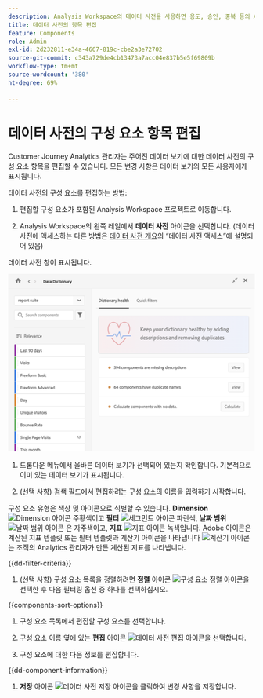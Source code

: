 ```yaml
---
description: Analysis Workspace의 데이터 사전을 사용하면 용도, 승인, 중복 등의 Analysis Workspace의 다양한 구성 요소를 분류하고 추적할 수 있습니다.
title: 데이터 사전의 항목 편집
feature: Components
role: Admin
exl-id: 2d232811-e34a-4667-819c-cbe2a3e72702
source-git-commit: c343a729de4cb13473a7acc04e837b5e5f69809b
workflow-type: tm+mt
source-wordcount: '380'
ht-degree: 69%

---
```


# 데이터 사전의 구성 요소 항목 편집

Customer Journey Analytics 관리자는 주어진 데이터 보기에 대한 데이터 사전의 구성 요소 항목을 편집할 수 있습니다. 모든 변경 사항은 데이터 보기의 모든 사용자에게 표시됩니다.

데이터 사전의 구성 요소를 편집하는 방법:

1. 편집할 구성 요소가 포함된 Analysis Workspace 프로젝트로 이동합니다.

1. Analysis Workspace의 왼쪽 레일에서 **데이터 사전** 아이콘을 선택합니다. (데이터 사전에 액세스하는 다른 방법은 [데이터 사전 개요](/help/components/data-dictionary/data-dictionary-overview.md)의 “데이터 사전 액세스”에 설명되어 있음)

데이터 사전 창이 표시됩니다.

![사전 상태를 표시하는 데이터 사전 관리자 보기](assets/data-dictionary-admin.png)

1. 드롭다운 메뉴에서 올바른 데이터 보기가 선택되어 있는지 확인합니다. 기본적으로 이미 있는 데이터 보기가 표시됩니다.

1. (선택 사항) 검색 필드에서 편집하려는 구성 요소의 이름을 입력하기 시작합니다.

구성 요소 유형은 색상 및 아이콘으로 식별할 수 있습니다. **Dimension** ![Dimension 아이콘](https://spectrum.adobe.com/static/icons/workflow_18/Smock_Data_18_N.svg) 주황색이고 **필터** ![세그먼트 아이콘](https://spectrum.adobe.com/static/icons/workflow_18/Smock_Segmentation_18_N.svg) 파란색, **날짜 범위** ![날짜 범위 아이콘](https://spectrum.adobe.com/static/icons/workflow_18/Smock_Calendar_18_N.svg) 은 자주색이고, **지표** ![지표 아이콘](https://spectrum.adobe.com/static/icons/workflow_18/Smock_Event_18_N.svg) 녹색입니다. Adobe 아이콘은 계산된 지표 템플릿 또는 필터 템플릿과 계산기 아이콘을 나타냅니다 ![계산기 아이콘](https://spectrum.adobe.com/static/icons/workflow_18/Smock_Calculator_18_N.svg) 는 조직의 Analytics 관리자가 만든 계산된 지표를 나타냅니다.

{{dd-filter-criteria}}

1. (선택 사항) 구성 요소 목록을 정렬하려면 **정렬** 아이콘 ![구성 요소 정렬 아이콘](https://spectrum.adobe.com/static/icons/workflow_18/Smock_SortOrderDown_18_N.svg)을 선택한 후 다음 필터링 옵션 중 하나를 선택하십시오.

{{components-sort-options}}

1. 구성 요소 목록에서 편집할 구성 요소를 선택합니다.

1. 구성 요소 이름 옆에 있는 **편집** 아이콘 ![데이터 사전 편집 아이콘](https://spectrum.adobe.com/static/icons/workflow_18/Smock_Edit_18_N.svg)을 선택합니다.

1. 구성 요소에 대한 다음 정보를 편집합니다.

{{dd-component-information}}

1. **저장** 아이콘 ![데이터 사전 저장 아이콘](https://spectrum.adobe.com/static/icons/workflow_18/Smock_SaveFloppy_18_N.svg)을 클릭하여 변경 사항을 저장합니다.
